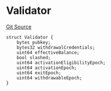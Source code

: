 # Validator
[Git Source](https://github.com/lidofinance/community-staking-module/blob/d9f9dfd1023f7776110e7eb983ac3b5174e93893/src/lib/Types.sol)


```solidity
struct Validator {
    bytes pubkey;
    bytes32 withdrawalCredentials;
    uint64 effectiveBalance;
    bool slashed;
    uint64 activationEligibilityEpoch;
    uint64 activationEpoch;
    uint64 exitEpoch;
    uint64 withdrawableEpoch;
}
```

